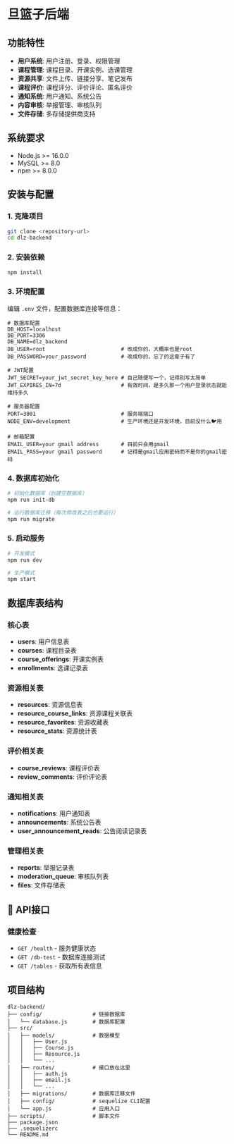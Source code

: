 # 旦篮子后端

## 功能特性

- **用户系统**: 用户注册、登录、权限管理
- **课程管理**: 课程目录、开课实例、选课管理
- **资源共享**: 文件上传、链接分享、笔记发布
- **课程评价**: 课程评分、评价评论、匿名评价
- **通知系统**: 用户通知、系统公告
- **内容审核**: 举报管理、审核队列
- **文件存储**: 多存储提供商支持

## 系统要求

- Node.js >= 16.0.0
- MySQL >= 8.0
- npm >= 8.0.0

## 安装与配置

### 1. 克隆项目
```bash
git clone <repository-url>
cd dlz-backend
```

### 2. 安装依赖
```bash
npm install
```

### 3. 环境配置
编辑 `.env` 文件，配置数据库连接等信息：
```env
# 数据库配置
DB_HOST=localhost
DB_PORT=3306
DB_NAME=dlz_backend
DB_USER=root                        # 改成你的，大概率也是root
DB_PASSWORD=your_password           # 改成你的，忘了的这辈子有了

# JWT配置
JWT_SECRET=your_jwt_secret_key_here # 自己随便写一个，记得别写太简单
JWT_EXPIRES_IN=7d                   # 有效时间，是多久那一个用户登录状态就能维持多久

# 服务器配置
PORT=3001                           # 服务端端口
NODE_ENV=development                # 生产环境还是开发环境，目前没什么🐦用

# 邮箱配置
EMAIL_USER=your gmail address       # 目前只会用gmail
EMAIL_PASS=your gmail password      # 记得是gmail应用密码而不是你的gmail密码
```

### 4. 数据库初始化
```bash
# 初始化数据库（创建空数据库）
npm run init-db

# 运行数据库迁移（每次修改表之后也要运行）
npm run migrate
```

### 5. 启动服务
```bash
# 开发模式
npm run dev

# 生产模式
npm start
```

## 数据库表结构

### 核心表
- **users**: 用户信息表
- **courses**: 课程目录表
- **course_offerings**: 开课实例表
- **enrollments**: 选课记录表

### 资源相关表
- **resources**: 资源信息表
- **resource_course_links**: 资源课程关联表
- **resource_favorites**: 资源收藏表
- **resource_stats**: 资源统计表

### 评价相关表
- **course_reviews**: 课程评价表
- **review_comments**: 评价评论表

### 通知相关表
- **notifications**: 用户通知表
- **announcements**: 系统公告表
- **user_announcement_reads**: 公告阅读记录表

### 管理相关表
- **reports**: 举报记录表
- **moderation_queue**: 审核队列表
- **files**: 文件存储表

## 🔧 API接口

### 健康检查
- `GET /health` - 服务健康状态
- `GET /db-test` - 数据库连接测试
- `GET /tables` - 获取所有表信息

## 项目结构

```
dlz-backend/
├── config/                # 链接数据库
│   └── database.js        # 数据库配置
├── src/
│   ├── models/            # 数据模型
│   │   ├── User.js
│   │   ├── Course.js
│   │   ├── Resource.js
│   │   └── ...
│   ├── routes/            # 接口放在这里
│   │   ├── auth.js
│   │   ├── email.js
│   │   └── ...
│   ├── migrations/        # 数据库迁移文件
│   ├── config/            # sequelize CLI配置
│   └── app.js             # 应用入口
├── scripts/               # 脚本文件
├── package.json
├── .sequelizerc
└── README.md
```
